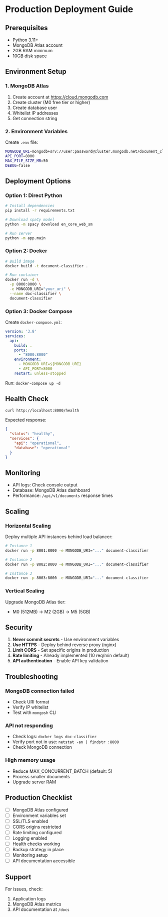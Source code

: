 # Production Deployment Guide

## Prerequisites

- Python 3.11+
- MongoDB Atlas account
- 2GB RAM minimum
- 10GB disk space

## Environment Setup

### 1. MongoDB Atlas

1. Create account at https://cloud.mongodb.com
2. Create cluster (M0 free tier or higher)
3. Create database user
4. Whitelist IP addresses
5. Get connection string

### 2. Environment Variables

Create `.env` file:
```bash
MONGODB_URI=mongodb+srv://user:password@cluster.mongodb.net/document_classifier
API_PORT=8000
MAX_FILE_SIZE_MB=50
DEBUG=false
```

## Deployment Options

### Option 1: Direct Python

```bash
# Install dependencies
pip install -r requirements.txt

# Download spaCy model
python -m spacy download en_core_web_sm

# Run server
python -m app.main
```

### Option 2: Docker

```bash
# Build image
docker build -t document-classifier .

# Run container
docker run -d \
  -p 8000:8000 \
  -e MONGODB_URI="your_uri" \
  --name doc-classifier \
  document-classifier
```

### Option 3: Docker Compose

Create `docker-compose.yml`:
```yaml
version: '3.8'
services:
  api:
    build: .
    ports:
      - "8000:8000"
    environment:
      - MONGODB_URI=${MONGODB_URI}
      - API_PORT=8000
    restart: unless-stopped
```

Run: `docker-compose up -d`

## Health Check

```bash
curl http://localhost:8000/health
```

Expected response:
```json
{
  "status": "healthy",
  "services": {
    "api": "operational",
    "database": "operational"
  }
}
```

## Monitoring

- API logs: Check console output
- Database: MongoDB Atlas dashboard
- Performance: `/api/v1/documents` response times

## Scaling

### Horizontal Scaling

Deploy multiple API instances behind load balancer:

```bash
# Instance 1
docker run -p 8001:8000 -e MONGODB_URI="..." document-classifier

# Instance 2
docker run -p 8002:8000 -e MONGODB_URI="..." document-classifier

# Instance 3
docker run -p 8003:8000 -e MONGODB_URI="..." document-classifier
```

### Vertical Scaling

Upgrade MongoDB Atlas tier:
- M0 (512MB) → M2 (2GB) → M5 (5GB)

## Security

1. **Never commit secrets** - Use environment variables
2. **Use HTTPS** - Deploy behind reverse proxy (nginx)
3. **Limit CORS** - Set specific origins in production
4. **Rate limiting** - Already implemented (10 req/min default)
5. **API authentication** - Enable API key validation

## Troubleshooting

### MongoDB connection failed
- Check URI format
- Verify IP whitelist
- Test with `mongosh` CLI

### API not responding
- Check logs: `docker logs doc-classifier`
- Verify port not in use: `netstat -an | findstr :8000`
- Check MongoDB connection

### High memory usage
- Reduce MAX_CONCURRENT_BATCH (default: 5)
- Process smaller documents
- Upgrade server RAM

## Production Checklist

- [ ] MongoDB Atlas configured
- [ ] Environment variables set
- [ ] SSL/TLS enabled
- [ ] CORS origins restricted
- [ ] Rate limiting configured
- [ ] Logging enabled
- [ ] Health checks working
- [ ] Backup strategy in place
- [ ] Monitoring setup
- [ ] API documentation accessible

## Support

For issues, check:
1. Application logs
2. MongoDB Atlas metrics
3. API documentation at `/docs`

